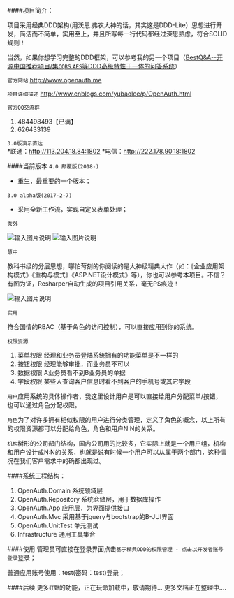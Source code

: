####项目简介：

项目采用经典DDD架构(用沃恩.弗农大神的话，其实这是DDD-Lite）思想进行开发，简洁而不简单，实用至上，并且所写每一行代码都经过深思熟虑，符合SOLID规则！

当然，如果你想学习完整的DDD框架，可以参考我的另一个项目（[BestQ&A--开源中国推荐项目/集`CQRS` `AES`等DDD高级特性于一体的问答系统](http://git.oschina.net/yubaolee/BestQA)）

`官方网站` http://www.openauth.me

`项目详细描述`  http://www.cnblogs.com/yubaolee/p/OpenAuth.html 

`官方QQ交流群`  

1. 484498493【已满】
2. 626433139

`3.0版演示直达`  
*联通：http://113.204.18.84:1802
*电信：http://222.178.90.18:1802

####当前版本
`4.0 颠覆版(2018-)`

* 重生，最重要的一个版本；

`3.0 alpha版(2017-2-7)`

* 采用全新工作流，实现自定义表单处理；


`秀外`

![输入图片说明](https://gitee.com/uploads/images/2018/0313/000427_dc4eb895_362401.png "表单设计")
![输入图片说明](http://git.oschina.net/uploads/images/2017/0209/162617_c1250da6_362401.png "在这里输入图片标题")

`慧中`

教科书级的分层思想，哪怕苛刻的你阅读的是大神级精典大作（如：《企业应用架构模式》《重构与模式》《ASP.NET设计模式》等），你也可以参考本项目。不信？有图为证，Resharper自动生成的项目引用关系，毫无PS痕迹！

![输入图片说明](http://git.oschina.net/uploads/images/2015/1113/233705_271ecb3a_362401.jpeg "在这里输入图片标题")

`实用`

符合国情的RBAC（基于角色的访问控制），可以直接应用到你的系统。

`权限资源`

1. 菜单权限  经理和业务员登陆系统拥有的功能菜单是不一样的
2. 按钮权限  经理能够审批，而业务员不可以
3. 数据权限  A业务员看不到B业务员的单据
4. 字段权限  某些人查询客户信息时看不到客户的手机号或其它字段

`用户`应用系统的具体操作者，我这里设计用户是可以直接给用户分配菜单/按钮，也可以通过角色分配权限。

`角色`为了对许多拥有相似权限的用户进行分类管理，定义了角色的概念，以上所有的权限资源都可以分配给角色，角色和用户N:N的关系。

`机构`树形的公司部门结构，国内公司用的比较多，它实际上就是一个用户组，机构和用户设计成N:N的关系，也就是说有时候一个用户可以从属于两个部门，这种情况在我们客户需求中的确都出现过。

####系统工程结构：
1. OpenAuth.Domain 系统领域层
2. OpenAuth.Repository 系统仓储层，用于数据库操作
3. OpenAuth.App 应用层，为界面提供接口
4. OpenAuth.Mvc 采用基于jquery与bootstrap的B-JUI界面
5. OpenAuth.UnitTest 单元测试
6. Infrastructure 通用工具集合

####使用
管理员可直接在登录界面点击`基于精典DDD的权限管理 - 点击以开发者账号登录`登录；

普通应用账号使用：test(密码：test)登录；

####后续
更多`狂野`的功能，正在玩命加载中，敬请期待...
更多文档正在整理中....


